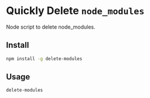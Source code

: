 # Quickly Delete `node_modules`

 Node script to delete node_modules.

 ## Install

 ```sh
npm install -g delete-modules
 ```

 ## Usage 

 ```sh
delete-modules
 ```
